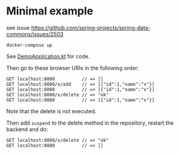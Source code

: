 # Minimal example

see issue https://github.com/spring-projects/spring-data-commons/issues/2503


```
docker-compose up
```

See [DemoApplication.kt](src/main/kotlin/com/example/demo/DemoApplication.kt) for code.

Then go to these browser URIs in the following order:
```
GET localhost:8080          // => []
GET localhost:8080/x/add    // => [{"id":1,"name":"x"}]
GET localhost:8080          // => [{"id":1,"name":"x"}]
GET localhost:8080/x/delete // => "ok"
GET localhost:8080          // => [{"id":1,"name":"x"}]
```

Note that the delete is not executed.

Then add `suspend` to the delete method in the repository, restart the backend and do:
```
GET localhost:8080/x/delete // => "ok"
GET localhost:8080          // => []
```
